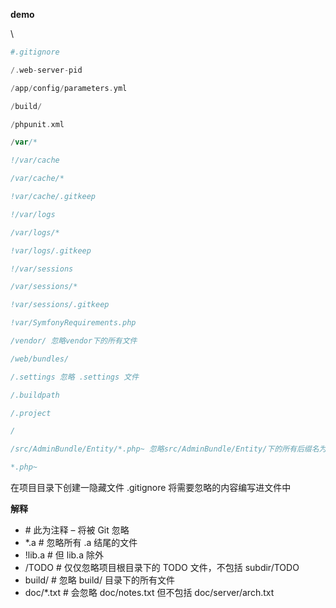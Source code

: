 **demo**

\

```php
#.gitignore

/.web-server-pid

/app/config/parameters.yml

/build/ 

/phpunit.xml

/var/*

!/var/cache

/var/cache/*

!var/cache/.gitkeep

!/var/logs

/var/logs/*

!var/logs/.gitkeep

!/var/sessions

/var/sessions/*

!var/sessions/.gitkeep

!var/SymfonyRequirements.php

/vendor/ 忽略vendor下的所有文件

/web/bundles/

/.settings 忽略 .settings 文件

/.buildpath

/.project

/

/src/AdminBundle/Entity/*.php~ 忽略src/AdminBundle/Entity/下的所有后缀名为.php的文件

*.php~
```

在项目目录下创建一隐藏文件 .gitignore 将需要忽略的内容编写进文件中

**解释**

- \# 此为注释 – 将被 Git 忽略
- *.a       # 忽略所有 .a 结尾的文件
- !lib.a    # 但 lib.a 除外
- /TODO     # 仅仅忽略项目根目录下的 TODO 文件，不包括 subdir/TODO
- build/    # 忽略 build/ 目录下的所有文件
- doc/*.txt # 会忽略 doc/notes.txt 但不包括 doc/server/arch.txt

 

